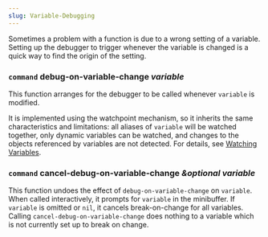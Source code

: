 ```yaml
---
slug: Variable-Debugging
---
```


Sometimes a problem with a function is due to a wrong setting of a variable. Setting up the debugger to trigger whenever the variable is changed is a quick way to find the origin of the setting.

### <span className="tag command">`command`</span> **debug-on-variable-change** *variable*

This function arranges for the debugger to be called whenever `variable` is modified.

It is implemented using the watchpoint mechanism, so it inherits the same characteristics and limitations: all aliases of `variable` will be watched together, only dynamic variables can be watched, and changes to the objects referenced by variables are not detected. For details, see [Watching Variables](Watching-Variables).

### <span className="tag command">`command`</span> **cancel-debug-on-variable-change** *\&optional variable*

This function undoes the effect of `debug-on-variable-change` on `variable`. When called interactively, it prompts for `variable` in the minibuffer. If `variable` is omitted or `nil`, it cancels break-on-change for all variables. Calling `cancel-debug-on-variable-change` does nothing to a variable which is not currently set up to break on change.
